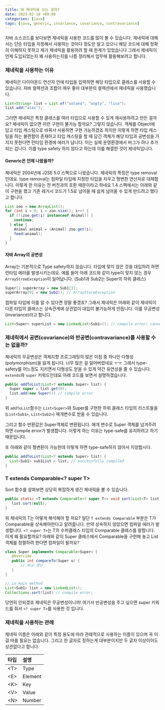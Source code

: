 ```yaml
---
title: 왜 제네릭을 쓰는 걸까?
date: 2023-02-18 +09:00
categories: [java]
tags: [java, generic, invariance, covariance, contravariance]
---
```

 자바 소스코드를 보다보면 제네릭을 사용한 코드를 많이 볼 수 있습니다. 제네릭에 대해서는 단순 타입을 지정해서 사용하는 것이다 정도만 알고 있으니 해당 코드에 대해 정확히 이해하지 못하고 제가 제네릭을 활용하려 할 때 한계가 있었습니다 그래서 제네릭이 언제 도입되었는지 왜 사용하는지를 나름 정리해서 업무에 활용해보려고 합니다.

### 제네릭을 사용하는 이유
 제네릭은 다이아몬드 연산자 안에 타입을 입력하면 해당 타입으로 클래스를 사용할 수 있습니다. 자바 컬렉션과  조합이 매우 좋아 대부분의 컬렉션에서 제네릭을 사용했습니다.

 ```java
 List<String> list = List.of("solana", "oopty", "lisa");
 list.add("alex");
 ```

그러면 제네릭은 특정 클래스를 여러 타입으로 사용할 수 있게 재사용하려고 만든 걸까요? 제네릭이 없으면 이런 구현이 불가능 할까요? 그렇지 않습니다. 객체를 Object에 담고 타입 캐스팅으로 바꿔서 사용하면 구현 가능하겠죠 하지만 이렇게 하면 타입 캐스팅을 하는 불편함이 존재하고 타입 캐스팅을 할 때 담긴 객체가 해당 타입과 공변성을 가지지 못한다면 런타임 환경에 에러가 납니다. 이는 실제 운영환경에서 버그가 하나 추가되는 겁니다. 이를 type safety 하지 않다고 하는데 이를 해결한 것이 제네릭입니다.

#### Generic은 언제 나왔을까?
제네릭은 2004년에 J2SE 5.0 스펙으로 나왔습니다. 제네릭의 특징은 type removal인데요. type removal는 컴파일 타임에 지정한 타입을 지우고 형변한 연산자로 대체합니다. 이렇게 한 이유는 전 버전과의 호환 때문이라고 하네요 1.4 스펙에서는 아래와 같이 구현을 했고 기존 레거시 코드가 1.5로 넘어올 때 쉽게 넘어올 수 있게 만드려고 했다고 합니다.

```java
List zoo = new ArrayList();
for (int i = 0; i < zoo.size(); i++) {
  if (!(zoo.get(i) instanceof Animal)) {
    continue;
  } else {
    Animal animal = (Animal) zoo.get(i);
    feed(animal);
  }
}
```


#### 자바 Array의 공변성
Array는 기본적으로 Type safety하지 않습니다. 타입에 맞지 않은 것을 대입하려 하면 런타임 에러를 발생시키는데요. 예를 들어 아래 코드와 같이 type이 맞지 않는 경우 `ArrayStroeException`이 일어납니다. (Sub1과 Sub2는 Super의 하위 클래스)

```java
Super[] superArray = new Sub1[3];
superArray[0] = new Sub2(); // ArrayStoreException
```

컴파일 타임에 이를 알 수 있다면 정말 좋겠죠? 그래서 제네릭은 아래와 같이 제네릭이 다른 타입의 클래스는 상속관계에 상관없이 대입이 불가능하게 만듭니다. 이를 무공변성(invariance)라고 합니다.

```java
List<Super> superList = new LinkedList<Sub1>(); // compile error; cannot convert List<Sub1> to List<Super>
```

### 제네릭에서 공변(covariance)와 반공변(contravariance)를 사용할 수는 없을까?

제네릭의 무공변성은 객체지향 프로그래밍의 많은 이점 중 하나인 다형성(polymorphism)을 잃게 됩니다. 너무 많은 걸 잃어버렸네요 ㅜㅜ 그래서 type-safety를 어느정도 지키면서 다형성도 얻을 수 있게 약간 유연성을 줄 수 있습니다. `extends`와 `super` 키워드인데요 아래 코드를 보면서 설명하겠습니다.

```java
public addToList(List<? extends Super> list) {
  Super super = list.get(0);
  list.add(new Super()) // compile error
}
```

위 `addToList`함수는 `List<Super>`와 Super를 구현한 하위 클래스 타입의 리스트들을(`List<Sub1>`, `List<Sub2>`) 매개변수로 받을 수 있습니다.

그리고 함수 반환값은 Super객체로 변환됩니다. 매개 변수로 Super 객체를 넘겨주려하면 compile error가 발생합니다. 이렇게 하는 이유는 type-safe를 유지하려고 하기 때문입니다.

또 아래와 같이 형변환이 가능한데 이렇게 하면 type-safe하지 않아서 지양합시다.

```java
public addToList(List<? extends Super> list) {
  List<Sub1> sub1List = list; // successfully compiled
}
```

### T extends Comparable<? super T>
 Sort 함수를 살펴보면 상당히 복잡하게 생긴 제네릭을 볼 수 있습니다. 
 ```java
public static <T extends Comparable<? super T>> void sort(List<T> list) {
    list.sort(null);
}
 ```
 위 제네릭의 T는 어떻게 해석해야 할 까요? 일단 `T extends Comparable` 부분은 T가 Comparable을 상속해야한다고 알려줍니다. 만약 상속하지 않았으면 컴파일 에러가 발생합니다. `<? super T>`는 T의 수퍼클래스 타입의 Comparable 클래스를 말합니다. 이게 왜 필요할까요? 아래와 같이 Super 클래스에서 Comparable을 구현해 놓고 List<Sub1> 객체를 정렬하려 한다면 컴파일이 될까요?

 ```java
 class Super implements Comparable<Super> {
    @Override
    public int compareTo(Super o) {
        // 비교 연산
    }
 }

 // in main method
 List<Sub1> list = new LinkedList();
 Collections.sort(list) // compile error;
 ```
당연히 안되겠죠 제네릭은 무공변성이니까! 여기서 반공변성을 주고 싶으면 super 키워드를 줘서 `<? super T>`를 사용한 것 입니다.

### 제네릭을 사용하는 관례
제네릭 이름은 아래와 같이 특정 용도에 따라 관례적으로 사용하는 이름이 있으며 꼭 이걸 따를 필요는 없습니다. 그리고 한 글자로 정하는게 대부분이지만 두 글자 이상이어도 상관없다고 합니다.

| 타입 | 설명    |
| :--- | :------ |
| \<T>  | Type    |
| \<E>  | Element |
| \<K>  | Key     |
| \<V>  | Value   |
| \<N>  | Number  |